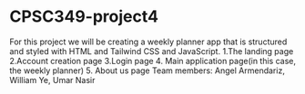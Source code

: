 # CPSC349-project4
For this project we will be creating a weekly planner app that is structured and styled with HTML and Tailwind CSS and JavaScript. 
1.The landing page 
2.Account creation page 
3.Login page 
4. Main application page(in this case, the weekly planner)
5. About us page 
Team members: Angel Armendariz, William Ye, Umar Nasir
